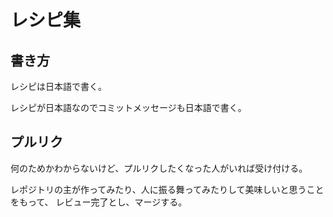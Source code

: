 # レシピ集

## 書き方
レシピは日本語で書く。

レシピが日本語なのでコミットメッセージも日本語で書く。

## プルリク
何のためかわからないけど、プルリクしたくなった人がいれば受け付ける。

レポジトリの主が作ってみたり、人に振る舞ってみたりして美味しいと思うことをもって、
レビュー完了とし、マージする。
